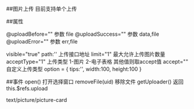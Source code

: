 ##图片上传 目前支持单个上传
<my-upload v-model="value"></my-upload>

##属性

@uploadBefore="" 参数 file
@uploadSuccess="" 参数 data,file
@uploadError="" 参数 err,file

visible="true"
path:'' 上传接口地址
limit="1" 最大允许上传图片数量
acceptType="1" 上传类型 1-图片 2-电子表格 其他值则取accept值
accept="" 自定义上传类型
option = {
    tips:'',
    width:100,
    height:100
}

##事件
open() 打开选择窗口
removeFile(uid) 移除文件
getUploader() 返回this.$refs.upload


text/picture/picture-card